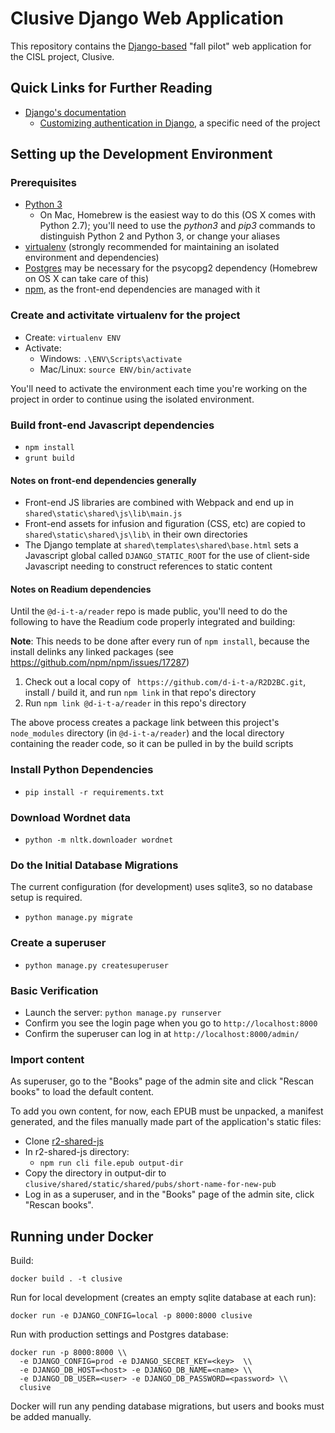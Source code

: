 # Clusive Django Web Application

This repository contains the [Django-based](https://www.djangoproject.com/) "fall pilot" web application for the CISL project, Clusive.

## Quick Links for Further Reading

* [Django's documentation](https://docs.djangoproject.com/en/2.2/)
  * [Customizing authentication in Django](https://docs.djangoproject.com/en/2.2/topics/auth/customizing/), a specific need of the project

## Setting up the Development Environment

### Prerequisites

* [Python 3](https://www.python.org/downloads/)
  * On Mac, Homebrew is the easiest way to do this (OS X comes with Python 2.7); you'll need to use the *python3* and *pip3* commands to distinguish Python 2 and Python 3, or change your aliases
* [virtualenv](https://virtualenv.pypa.io/en/stable/installation/) (strongly recommended for maintaining an isolated environment and dependencies)
* [Postgres](https://www.postgresql.org/) may be necessary for the psycopg2 dependency (Homebrew on OS X can take care of this)
* [npm](https://www.npmjs.com/), as the front-end dependencies are managed with it

### Create and activitate virtualenv for the project

* Create: `virtualenv ENV`
* Activate:
  - Windows: `.\ENV\Scripts\activate`
  - Mac/Linux: `source ENV/bin/activate`

You'll need to activate the environment each time you're working on the project in order to continue using the isolated environment.

### Build front-end Javascript dependencies

* `npm install`
* `grunt build`

#### Notes on front-end dependencies generally

* Front-end JS libraries are combined with Webpack and end up in `shared\static\shared\js\lib\main.js`
* Front-end assets for infusion and figuration (CSS, etc) are copied to `shared\static\shared\js\lib\` in their own directories
* The Django template at `shared\templates\shared\base.html` sets a Javascript global called `DJANGO_STATIC_ROOT` for the use of client-side Javascript needing to construct references to static content

#### Notes on Readium dependencies

Until the `@d-i-t-a/reader` repo is made public, you'll need to do the following to have the Readium code properly integrated and building:

**Note**: This needs to be done after every run of `npm install`, because the install delinks any linked packages (see https://github.com/npm/npm/issues/17287)

1. Check out a local copy of ` https://github.com/d-i-t-a/R2D2BC.git`, install / build it, and run `npm link` in that repo's directory
2. Run `npm link @d-i-t-a/reader` in this repo's directory

The above process creates a package link between this project's `node_modules` directory (in `@d-i-t-a/reader`) and the local directory containing the reader code, so it can be pulled in by the build scripts

### Install Python Dependencies

* `pip install -r requirements.txt`

### Download Wordnet data

* `python -m nltk.downloader wordnet`

### Do the Initial Database Migrations

The current configuration (for development) uses sqlite3, so no database setup is required.

* `python manage.py migrate`

### Create a superuser
* `python manage.py createsuperuser`

### Basic Verification

* Launch the server: `python manage.py runserver`
* Confirm you see the login page when you go to `http://localhost:8000`
* Confirm the superuser can log in at `http://localhost:8000/admin/`

### Import content

As superuser, go to the "Books" page of the admin site and click "Rescan books" to
load the default content.

To add you own content, for now, each EPUB must be unpacked, a manifest generated, and the files manually 
made part of the application's static files:
* Clone [r2-shared-js](https://github.com/readium/r2-shared-js)
* In r2-shared-js directory:
  * `npm run cli file.epub output-dir`
* Copy the directory in output-dir to `clusive/shared/static/shared/pubs/short-name-for-new-pub`
* Log in as a superuser, and in the "Books" page of the admin site, click "Rescan books".

## Running under Docker

Build:

`docker build . -t clusive`

Run for local development (creates an empty sqlite database at each run):

`docker run -e DJANGO_CONFIG=local -p 8000:8000 clusive`

Run with production settings and Postgres database:

```
docker run -p 8000:8000 \\
  -e DJANGO_CONFIG=prod -e DJANGO_SECRET_KEY=<key>  \\
  -e DJANGO_DB_HOST=<host> -e DJANGO_DB_NAME=<name> \\
  -e DJANGO_DB_USER=<user> -e DJANGO_DB_PASSWORD=<password> \\
  clusive
```
Docker will run any pending database migrations, but users and books must be added manually.
